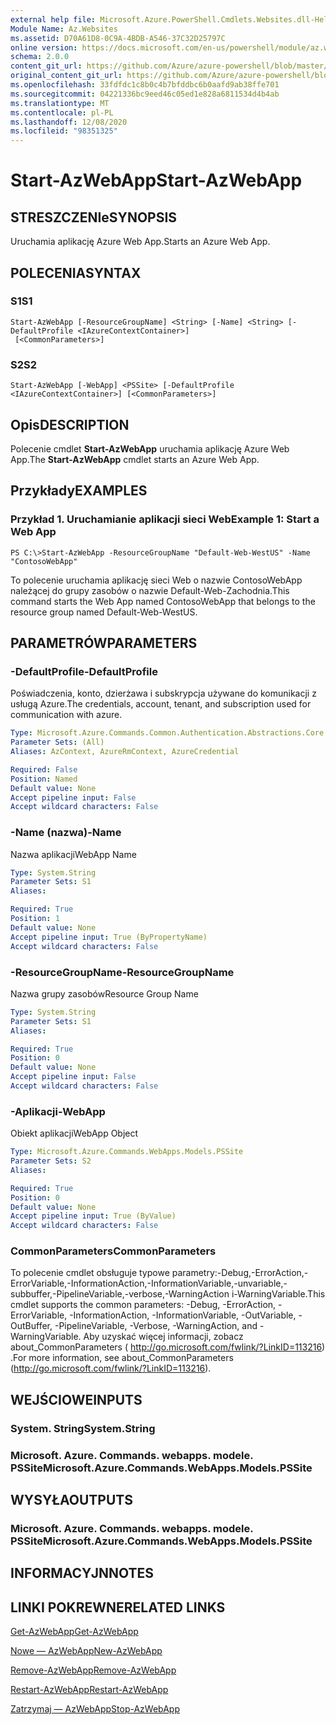 ```yaml
---
external help file: Microsoft.Azure.PowerShell.Cmdlets.Websites.dll-Help.xml
Module Name: Az.Websites
ms.assetid: D70A61D8-0C9A-4BDB-A546-37C32D25797C
online version: https://docs.microsoft.com/en-us/powershell/module/az.websites/start-azwebapp
schema: 2.0.0
content_git_url: https://github.com/Azure/azure-powershell/blob/master/src/Websites/Websites/help/Start-AzWebApp.md
original_content_git_url: https://github.com/Azure/azure-powershell/blob/master/src/Websites/Websites/help/Start-AzWebApp.md
ms.openlocfilehash: 33fdfdc1c8b0c4b7bfddbc6b0aafd9ab38ffe701
ms.sourcegitcommit: 04221336bc9eed46c05ed1e828a6811534d4b4ab
ms.translationtype: MT
ms.contentlocale: pl-PL
ms.lasthandoff: 12/08/2020
ms.locfileid: "98351325"
---
```

# <span data-ttu-id="e4c77-101">Start-AzWebApp</span><span class="sxs-lookup"><span data-stu-id="e4c77-101">Start-AzWebApp</span></span>

## <span data-ttu-id="e4c77-102">STRESZCZENIe</span><span class="sxs-lookup"><span data-stu-id="e4c77-102">SYNOPSIS</span></span>
<span data-ttu-id="e4c77-103">Uruchamia aplikację Azure Web App.</span><span class="sxs-lookup"><span data-stu-id="e4c77-103">Starts an Azure Web App.</span></span>

## <span data-ttu-id="e4c77-104">POLECENIA</span><span class="sxs-lookup"><span data-stu-id="e4c77-104">SYNTAX</span></span>

### <span data-ttu-id="e4c77-105">S1</span><span class="sxs-lookup"><span data-stu-id="e4c77-105">S1</span></span>
```
Start-AzWebApp [-ResourceGroupName] <String> [-Name] <String> [-DefaultProfile <IAzureContextContainer>]
 [<CommonParameters>]
```

### <span data-ttu-id="e4c77-106">S2</span><span class="sxs-lookup"><span data-stu-id="e4c77-106">S2</span></span>
```
Start-AzWebApp [-WebApp] <PSSite> [-DefaultProfile <IAzureContextContainer>] [<CommonParameters>]
```

## <span data-ttu-id="e4c77-107">Opis</span><span class="sxs-lookup"><span data-stu-id="e4c77-107">DESCRIPTION</span></span>
<span data-ttu-id="e4c77-108">Polecenie cmdlet **Start-AzWebApp** uruchamia aplikację Azure Web App.</span><span class="sxs-lookup"><span data-stu-id="e4c77-108">The **Start-AzWebApp** cmdlet starts an Azure Web App.</span></span>

## <span data-ttu-id="e4c77-109">Przykłady</span><span class="sxs-lookup"><span data-stu-id="e4c77-109">EXAMPLES</span></span>

### <span data-ttu-id="e4c77-110">Przykład 1. Uruchamianie aplikacji sieci Web</span><span class="sxs-lookup"><span data-stu-id="e4c77-110">Example 1: Start a Web App</span></span>
```
PS C:\>Start-AzWebApp -ResourceGroupName "Default-Web-WestUS" -Name "ContosoWebApp"
```

<span data-ttu-id="e4c77-111">To polecenie uruchamia aplikację sieci Web o nazwie ContosoWebApp należącej do grupy zasobów o nazwie Default-Web-Zachodnia.</span><span class="sxs-lookup"><span data-stu-id="e4c77-111">This command starts the Web App named ContosoWebApp that belongs to the resource group named Default-Web-WestUS.</span></span>

## <span data-ttu-id="e4c77-112">PARAMETRÓW</span><span class="sxs-lookup"><span data-stu-id="e4c77-112">PARAMETERS</span></span>

### <span data-ttu-id="e4c77-113">-DefaultProfile</span><span class="sxs-lookup"><span data-stu-id="e4c77-113">-DefaultProfile</span></span>
<span data-ttu-id="e4c77-114">Poświadczenia, konto, dzierżawa i subskrypcja używane do komunikacji z usługą Azure.</span><span class="sxs-lookup"><span data-stu-id="e4c77-114">The credentials, account, tenant, and subscription used for communication with azure.</span></span>

```yaml
Type: Microsoft.Azure.Commands.Common.Authentication.Abstractions.Core.IAzureContextContainer
Parameter Sets: (All)
Aliases: AzContext, AzureRmContext, AzureCredential

Required: False
Position: Named
Default value: None
Accept pipeline input: False
Accept wildcard characters: False
```

### <span data-ttu-id="e4c77-115">-Name (nazwa)</span><span class="sxs-lookup"><span data-stu-id="e4c77-115">-Name</span></span>
<span data-ttu-id="e4c77-116">Nazwa aplikacji</span><span class="sxs-lookup"><span data-stu-id="e4c77-116">WebApp Name</span></span>

```yaml
Type: System.String
Parameter Sets: S1
Aliases:

Required: True
Position: 1
Default value: None
Accept pipeline input: True (ByPropertyName)
Accept wildcard characters: False
```

### <span data-ttu-id="e4c77-117">-ResourceGroupName</span><span class="sxs-lookup"><span data-stu-id="e4c77-117">-ResourceGroupName</span></span>
<span data-ttu-id="e4c77-118">Nazwa grupy zasobów</span><span class="sxs-lookup"><span data-stu-id="e4c77-118">Resource Group Name</span></span>

```yaml
Type: System.String
Parameter Sets: S1
Aliases:

Required: True
Position: 0
Default value: None
Accept pipeline input: False
Accept wildcard characters: False
```

### <span data-ttu-id="e4c77-119">-Aplikacji</span><span class="sxs-lookup"><span data-stu-id="e4c77-119">-WebApp</span></span>
<span data-ttu-id="e4c77-120">Obiekt aplikacji</span><span class="sxs-lookup"><span data-stu-id="e4c77-120">WebApp Object</span></span>

```yaml
Type: Microsoft.Azure.Commands.WebApps.Models.PSSite
Parameter Sets: S2
Aliases:

Required: True
Position: 0
Default value: None
Accept pipeline input: True (ByValue)
Accept wildcard characters: False
```

### <span data-ttu-id="e4c77-121">CommonParameters</span><span class="sxs-lookup"><span data-stu-id="e4c77-121">CommonParameters</span></span>
<span data-ttu-id="e4c77-122">To polecenie cmdlet obsługuje typowe parametry:-Debug,-ErrorAction,-ErrorVariable,-InformationAction,-InformationVariable,-unvariable,-subbuffer,-PipelineVariable,-verbose,-WarningAction i-WarningVariable.</span><span class="sxs-lookup"><span data-stu-id="e4c77-122">This cmdlet supports the common parameters: -Debug, -ErrorAction, -ErrorVariable, -InformationAction, -InformationVariable, -OutVariable, -OutBuffer, -PipelineVariable, -Verbose, -WarningAction, and -WarningVariable.</span></span> <span data-ttu-id="e4c77-123">Aby uzyskać więcej informacji, zobacz about_CommonParameters ( http://go.microsoft.com/fwlink/?LinkID=113216) .</span><span class="sxs-lookup"><span data-stu-id="e4c77-123">For more information, see about_CommonParameters (http://go.microsoft.com/fwlink/?LinkID=113216).</span></span>

## <span data-ttu-id="e4c77-124">WEJŚCIOWE</span><span class="sxs-lookup"><span data-stu-id="e4c77-124">INPUTS</span></span>

### <span data-ttu-id="e4c77-125">System. String</span><span class="sxs-lookup"><span data-stu-id="e4c77-125">System.String</span></span>

### <span data-ttu-id="e4c77-126">Microsoft. Azure. Commands. webapps. modele. PSSite</span><span class="sxs-lookup"><span data-stu-id="e4c77-126">Microsoft.Azure.Commands.WebApps.Models.PSSite</span></span>

## <span data-ttu-id="e4c77-127">WYSYŁA</span><span class="sxs-lookup"><span data-stu-id="e4c77-127">OUTPUTS</span></span>

### <span data-ttu-id="e4c77-128">Microsoft. Azure. Commands. webapps. modele. PSSite</span><span class="sxs-lookup"><span data-stu-id="e4c77-128">Microsoft.Azure.Commands.WebApps.Models.PSSite</span></span>

## <span data-ttu-id="e4c77-129">INFORMACYJN</span><span class="sxs-lookup"><span data-stu-id="e4c77-129">NOTES</span></span>

## <span data-ttu-id="e4c77-130">LINKI POKREWNE</span><span class="sxs-lookup"><span data-stu-id="e4c77-130">RELATED LINKS</span></span>

[<span data-ttu-id="e4c77-131">Get-AzWebApp</span><span class="sxs-lookup"><span data-stu-id="e4c77-131">Get-AzWebApp</span></span>](./Get-AzWebApp.md)

[<span data-ttu-id="e4c77-132">Nowe — AzWebApp</span><span class="sxs-lookup"><span data-stu-id="e4c77-132">New-AzWebApp</span></span>](./New-AzWebApp.md)

[<span data-ttu-id="e4c77-133">Remove-AzWebApp</span><span class="sxs-lookup"><span data-stu-id="e4c77-133">Remove-AzWebApp</span></span>](./Remove-AzWebApp.md)

[<span data-ttu-id="e4c77-134">Restart-AzWebApp</span><span class="sxs-lookup"><span data-stu-id="e4c77-134">Restart-AzWebApp</span></span>](./Restart-AzWebApp.md)

[<span data-ttu-id="e4c77-135">Zatrzymaj — AzWebApp</span><span class="sxs-lookup"><span data-stu-id="e4c77-135">Stop-AzWebApp</span></span>](./Stop-AzWebApp.md)


